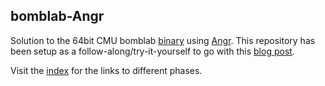 ## bomblab-Angr

Solution to the 64bit CMU bomblab [binary](https://github.com/hexterisk/bomblab-Angr/blob/master/bomb64) using [Angr](https://github.com/angr). This repository has been setup as a follow-along/try-it-yourself to go with this [blog post](https://hexterisk.github.io/blog/posts/2020/01/09/symbolic-execution-and-angr/).

Visit the [index](http://hexterisk.github.io/bomblab-Angr/index.html) for the links to different phases.